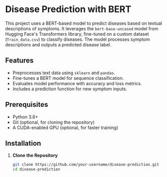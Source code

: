 # Disease Prediction with BERT

This project uses a BERT-based model to predict diseases based on textual descriptions of symptoms. It leverages the `bert-base-uncased` model from Hugging Face's Transformers library, fine-tuned on a custom dataset (`Train_data.csv`) to classify diseases. The model processes symptom descriptions and outputs a predicted disease label.

## Features
- Preprocesses text data using `sklearn` and `pandas`.
- Fine-tunes a BERT model for sequence classification.
- Evaluates model performance with accuracy and loss metrics.
- Includes a prediction function for new symptom inputs.

## Prerequisites
- Python 3.8+
- Git (optional, for cloning the repository)
- A CUDA-enabled GPU (optional, for faster training)

## Installation

1. **Clone the Repository**
   ```bash
   git clone https://github.com/your-username/disease-prediction.git
   cd disease-prediction
